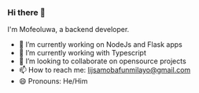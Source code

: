 ### Hi there 👋

I'm Mofeoluwa, a backend developer.

- 🔭 I’m currently working on NodeJs and Flask apps
- 🌱 I’m currently working with Typescript
- 👯 I’m looking to collaborate on opensource projects
- 📫 How to reach me: [lijsamobafunmilayo@gmail.com](mailto:lijsamobafunmilayo)
- 😄 Pronouns: He/Him
<!--
**ScMofeoluwa/ScMofeoluwa** is a ✨ _special_ ✨ repository because its `README.md` (this file) appears on your GitHub profile.

Here are some ideas to get you started:

- 🔭 I’m currently working on ...
- 🌱 I’m currently learning ...
- 👯 I’m looking to collaborate on ...
- 🤔 I’m looking for help with ...
- 💬 Ask me about ...
- 📫 How to reach me: ...
- 😄 Pronouns: ...
- ⚡ Fun fact: ...
-->

